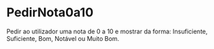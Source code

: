 # PedirNota0a10
Pedir ao utilizador uma nota de 0 a 10 e mostrar da forma: Insuficiente, Suficiente, Bom, Notável ou Muito Bom.
